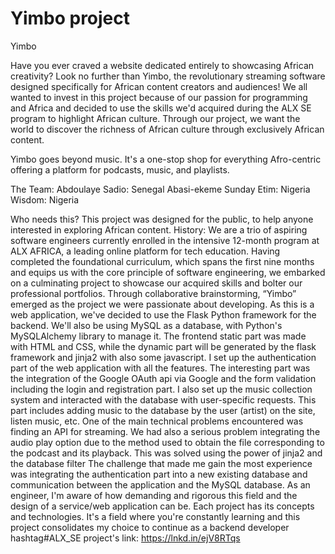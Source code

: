 # Yimbo project
Yimbo

Have you ever craved a website dedicated entirely to showcasing African creativity? Look no further than Yimbo, the revolutionary streaming software designed specifically for African content creators and audiences!
We all wanted to invest in this project because of our passion for programming and Africa and decided to use the skills we'd acquired during the ALX SE program to highlight African culture. Through our project, we want the world to discover the richness of African culture through exclusively African content.

Yimbo goes beyond music. It's a one-stop shop for everything Afro-centric offering a platform for podcasts, music, and playlists.

The Team:
Abdoulaye Sadio: Senegal
Abasi-ekeme Sunday Etim: Nigeria
Wisdom: Nigeria

Who needs this?
This project was designed for the public, to help anyone interested in exploring African content.
History:
We are a trio of aspiring software engineers currently enrolled in the intensive 12-month program at ALX AFRICA, a leading online platform for tech education. Having completed the foundational curriculum, which spans the first nine months and equips us with the core principle of software engineering, we embarked on a culminating project to showcase our acquired skills and bolter our professional portfolios. Through collaborative brainstorming, “Yimbo” emerged as the project we were passionate about developing.
As this is a web application, we've decided to use the Flask Python framework for the backend.
We'll also be using MySQL as a database, with Python's MySQLAlchemy library to manage it.
The frontend static part was made with HTML and CSS, while the dynamic part will be generated by the flask framework and jinja2 with also some javascript.
I set up the authentication part of the web application with all the features. The interesting part was the integration of the Google OAuth api via Google and the form validation including the login and registration part.
I also set up the music collection system and interacted with the database with user-specific requests. This part includes adding music to the database by the user (artist) on the site, listen music, etc.
One of the main technical problems encountered was finding an API for streaming. We had also a serious problem integrating the audio play option due to the method used to obtain the file corresponding to the podcast and its playback. This was solved using the power of jinja2 and the database filter
The challenge that made me gain the most experience was integrating the authentication part into a new existing database and communication between the application and the MySQL database. 
As an engineer, I'm aware of how demanding and rigorous this field and the design of a service/web application can be. Each project has its concepts and technologies. It's a field where you're constantly learning and this project consolidates my choice to continue as a backend developer
hashtag#ALX_SE
project's link: https://lnkd.in/ejV8RTqs
